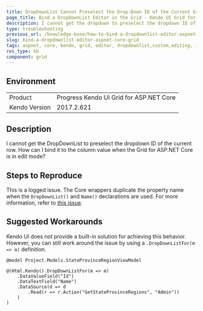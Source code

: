 ```yaml
---
title: DropDownList Cannot Preselect the Drop-Down ID of the Current Grid Row
page_title: Bind a DropDownList Editor in the Grid - Kendo UI Grid for ASP.NET Core
description: I cannot get the dropdown to preselect the dropdown ID of the current row and cannot bind it to the column value of the Kendo UI Grid for ASP.NET Core.
type: troubleshooting
previous_url: /knowledge-base/how-to-bind-a-dropdownlist-editor-aspnet-core-grid
slug: bind-a-dropdownlist-editor-aspnet-core-grid
tags: aspnet, core, kendo, grid, editor, dropdownlist,custom,editing, inline, incell, howto, bind, model
res_type: kb
component: grid
---
```


## Environment

<table>
 <tr>
  <td>Product</td>
  <td>Progress Kendo UI Grid for ASP.NET Core</td>
 </tr>
 <tr>
  <td>Kendo Version</td>
  <td>2017.2.621</td>
 </tr>
</table>

## Description 

I cannot get the DropDownList to preselect the dropdown ID of the current row. How can I bind it to the column value when the Grid for ASP.NET Core is in edit mode?

## Steps to Reproduce

This is a logged issue. The Core wrappers duplicate the property name when the `DropDownList()` and `Name()` declarations are used. For more information, refer to [this issue](https://github.com/telerik/kendo-ui-core/issues/3447).

## Suggested Workarounds

Kendo UI does not provide a built-in solution for achieving this behavior. However, you can still work around the issue by using a `.DropDownListFor(m => m)` definition.

```
@model Project.Models.StateProvinceRegionViewModel

@(Html.Kendo().DropDownListFor(m => m)
    .DataValueField("Id")
    .DataTextField("Name")
    .DataSource(d => d
        .Read(r => r.Action("GetStateProvinceRegions", "Admin"))
    )
)
```

